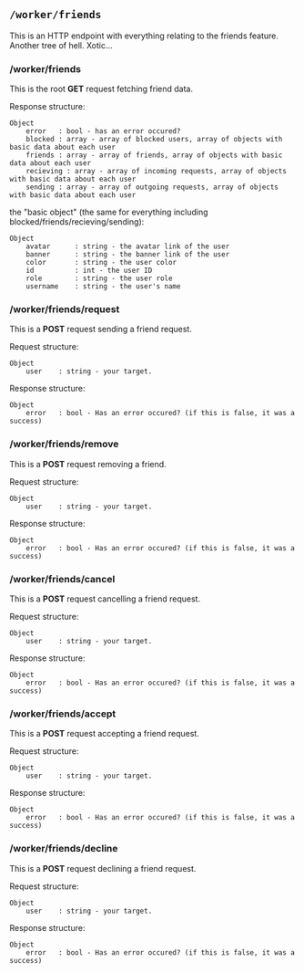 ## ```/worker/friends```
This is an HTTP endpoint with everything relating to the friends feature.<br>
Another tree of hell. Xotic...<br>

### /worker/friends
This is the root **GET** request fetching friend data.

Response structure:
```
Object
    error   : bool - has an error occured?
    blocked : array - array of blocked users, array of objects with basic data about each user
    friends : array - array of friends, array of objects with basic data about each user
    recieving : array - array of incoming requests, array of objects with basic data about each user
    sending : array - array of outgoing requests, array of objects with basic data about each user
```

the "basic object" (the same for everything including blocked/friends/recieving/sending):
```
Object
    avatar      : string - the avatar link of the user
    banner      : string - the banner link of the user
    color       : string - the user color
    id          : int - the user ID
    role        : string - the user role
    username    : string - the user's name
```

### /worker/friends/request
This is a **POST** request sending a friend request.

Request structure:
```
Object
    user    : string - your target.
```

Response structure:
```
Object
    error   : bool - Has an error occured? (if this is false, it was a success)
```

### /worker/friends/remove
This is a **POST** request removing a friend.

Request structure:
```
Object
    user    : string - your target.
```

Response structure:
```
Object
    error   : bool - Has an error occured? (if this is false, it was a success)
```

### /worker/friends/cancel
This is a **POST** request cancelling a friend request.

Request structure:
```
Object
    user    : string - your target.
```

Response structure:
```
Object
    error   : bool - Has an error occured? (if this is false, it was a success)
```

### /worker/friends/accept
This is a **POST** request accepting a friend request.

Request structure:
```
Object
    user    : string - your target.
```

Response structure:
```
Object
    error   : bool - Has an error occured? (if this is false, it was a success)
```

### /worker/friends/decline
This is a **POST** request declining a friend request.

Request structure:
```
Object
    user    : string - your target.
```

Response structure:
```
Object
    error   : bool - Has an error occured? (if this is false, it was a success)
```